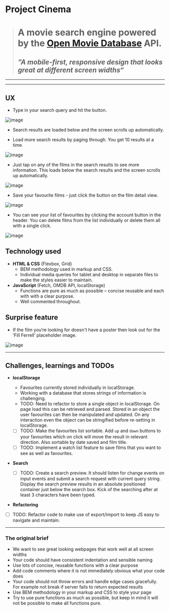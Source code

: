 # Project Cinema

> # A movie search engine powered by the [Open Movie Database](http://www.omdbapi.com) API.
>
> ## _”A mobile-first, responsive design that looks great at different screen widths“_

---

---

## UX

- Type in your search query and hit the button.

![image](https://user-images.githubusercontent.com/42837452/45933010-84862080-bf7d-11e8-8881-aa7b004c2dcf.png)

- Search results are loaded below and the screen scrolls up automatically.

- Load more search results by paging through. You get 10 results at a time.

![image](https://user-images.githubusercontent.com/42837452/45933027-9e276800-bf7d-11e8-80c0-974186b510bc.png)

- Just tap on any of the films in the search results to see more information. This loads below the search results and the screen scrolls up automatically.

![image](https://user-images.githubusercontent.com/42837452/45933033-b303fb80-bf7d-11e8-8ec7-90c321be83a9.png)

- Save your favourite films - just click the button on the film detail view.

![image](https://user-images.githubusercontent.com/42837452/45933039-c57e3500-bf7d-11e8-825b-aca38431774d.png)

- You can see your list of favourites by clicking the account button in the header. You can delete films from the list individually or delete them all with a single click.

![image](https://user-images.githubusercontent.com/42837452/45933045-daf35f00-bf7d-11e8-9e85-395d30f62476.png)

## Technology used

- **HTML & CSS** (Flexbox, Grid)
  - BEM methodology used in markup and CSS.
  - Individual media queries for tablet and desktop in separate files to make the styles easier to maintain.
- **JavaScript** (Fetch, OMDB API, localStorage)
  - Functions are pure as much as possible – concise reusable and each with with a clear purpose.
  - Well commented throughout.

## Surprise feature

- If the film you‘re looking for doesn't have a poster then look out for the ’Fill Ferrell‘ placeholder image.

![image](https://user-images.githubusercontent.com/42837452/45933051-f52d3d00-bf7d-11e8-8c59-8465ca813676.png)

---

## Challenges, learnings and TODOs

- **localStorage**

  - Favourites currently stored individually in localStorage.
  - Working with a database that stores strings of information is challenging.
  - TODO: Need to refactor to store a single object in localStorage. On page load this can be retrieved and parsed. Stored in an object the user favourites can then be manipulated and updated. On any interaction even the object can be stringified before re-setting in localStorage.
  - [ ] TODO: Make the favourites list sortable. Add `up` and `down` buttons to your favourites which on click will move the result in relevant direction. Also sortable by date saved and film title.
  - [ ] TODO: Implement a watch list feature to save films that you want to see as well as favourites.

- **Search**

  - [ ] TODO: Create a search preview. It should listen for change events on input events and submit a search request with current query string. Display the search preview results in an absolute positioned container just below the search box. Kick of the searching after at least 3 characters have been typed.

- **Refactoring**

- [ ] TODO: Refactor code to make use of export/import to keep JS easy to navigate and maintain.

---

### The original brief

- We want to see great looking webpages that work well at all screen widths
- Your code should have consistent indentation and sensible naming
- Use lots of concise, reusable functions with a clear purpose
- Add code comments where it is not immediately obvious what your code does
- Your code should not throw errors and handle edge cases gracefully. For example not break if server fails to return expected results
- Use BEM methodology in your markup and CSS to style your page
- Try to use pure functions as much as possible, but keep in mind it will not be possible to make all functions pure.
